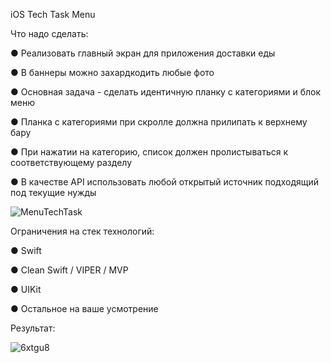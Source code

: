 
iOS Tech Task Menu

Что надо сделать:

●	Реализовать главный экран для приложения доставки еды

●	В баннеры можно захардкодить любые фото

●	Основная задача - сделать идентичную планку с категориями и блок меню

●	Планка с категориями при скролле должна прилипать к верхнему бару

●	При нажатии на категорию, список должен пролистываться к соответствующему разделу

●	В качестве API использовать любой открытый источник подходящий под текущие нужды

![MenuTechTask](https://user-images.githubusercontent.com/94259002/197286866-6e2b30d3-77df-46f0-862b-97ff82f954f7.png)

Ограничения на стек технологий:

●	Swift

●	Clean Swift / VIPER / MVP

●	UIKit

●	Остальное на ваше усмотрение


Результат:

![6xtgu8](https://user-images.githubusercontent.com/94259002/197288854-9bfeac02-77d1-4009-9ca2-042250731fa8.GIF)
